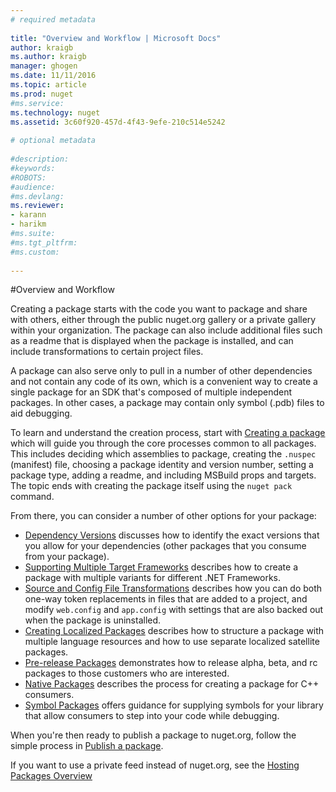 ```yaml
--- 
# required metadata 
 
title: "Overview and Workflow | Microsoft Docs" 
author: kraigb 
ms.author: kraigb 
manager: ghogen 
ms.date: 11/11/2016 
ms.topic: article 
ms.prod: nuget 
#ms.service: 
ms.technology: nuget 
ms.assetid: 3c60f920-457d-4f43-9efe-210c514e5242
 
# optional metadata 
 
#description: 
#keywords: 
#ROBOTS: 
#audience: 
#ms.devlang: 
ms.reviewer:  
- karann 
- harikm 
#ms.suite:  
#ms.tgt_pltfrm: 
#ms.custom: 
 
--- 
```

#Overview and Workflow

Creating a package starts with the code you want to package and share with others, either through the public nuget.org gallery or a private gallery within your organization. The package can also include additional files such as a readme that is displayed when the package is installed, and can include transformations to certain project files.

A package can also serve only to pull in a number of other dependencies and not contain any code of its own, which is a convenient way to create a single package for an SDK that's composed of multiple independent packages. In other cases, a package may contain only symbol (.pdb) files to aid debugging.

To learn and understand the creation process, start with [Creating a package](../create-packages/creating-a-package.md) which will guide you through the core processes common to all packages. This includes deciding which assemblies to package, creating the `.nuspec` (manifest) file, choosing a package identity and version number, setting a package type, adding a readme, and including MSBuild props and targets. The topic ends with creating the package itself using the `nuget pack` command.

From there, you can consider a number of other options for your package:

-  [Dependency Versions](../create-packages/dependency-versions.md) discusses how to identify the exact versions that you allow for your dependencies (other packages that you consume from your package).
-  [Supporting Multiple Target Frameworks](../create-packages/supporting-multiple-target-frameworks.md) describes how to create a package with multiple variants for different .NET Frameworks.
-  [Source and Config File Transformations](../create-packages/source-and-config-file-transformations.md) describes how you can do both one-way token replacements in files that are added to a project, and modify `web.config` and `app.config` with settings that are also backed out when the package is uninstalled.
-  [Creating Localized Packages](../create-packages/creating-localized-packages.md) describes how to structure a package with multiple language resources and how to use separate localized satellite packages.
-  [Pre-release Packages](../create-packages/prerelease-packages.md) demonstrates how to release alpha, beta, and rc packages to those customers who are interested.
-  [Native Packages](../create-packages/native-packages.md) describes the process for creating a package for C++ consumers.
-  [Symbol Packages](../create-packages/symbol-packages.md) offers guidance for supplying symbols for your library that allow consumers to step into your code while debugging.


When you're then ready to publish a package to nuget.org, follow the simple process in [Publish a package](../create-packages/publish-a-package.md).

If you want to use a private feed instead of nuget.org, see the [Hosting Packages Overview](../hosting-packages/overview.md)
